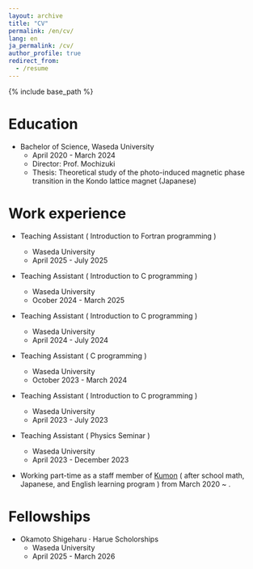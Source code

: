 ```yaml
---
layout: archive
title: "CV"
permalink: /en/cv/
lang: en
ja_permalink: /cv/
author_profile: true
redirect_from:
  - /resume
---
```


{% include base_path %}

Education
======
* Bachelor of Science, Waseda University
  * April 2020 - March 2024
  * Director: Prof. Mochizuki
  * Thesis: Theoretical study of the photo-induced magnetic phase transition in the Kondo lattice magnet (Japanese)

Work experience
======
* Teaching Assistant ( Introduction to Fortran programming  )
  * Waseda University
  * April 2025 - July 2025

* Teaching Assistant ( Introduction to C programming )
  * Waseda University
  * Ocober 2024 - March 2025

* Teaching Assistant ( Introduction to C programming )
  * Waseda University
  * April 2024 - July 2024

* Teaching Assistant ( C programming )
  * Waseda University
  * October 2023 - March 2024

* Teaching Assistant ( Introduction to C programming )
  * Waseda University
  * April 2023 - July 2023

* Teaching Assistant ( Physics Seminar )
  * Waseda University
  * April 2023 - December 2023

* Working part-time as a staff member of [Kumon](https://www.kumon.com/home) ( after school math, Japanese, and English learning program ) from March 2020 ~ .

Fellowships
======
* Okamoto Shigeharu $\cdot$ Harue Scholorships
  * Waseda University
  * April 2025 - March 2026


<!-- Publications
======
  <ul>{% for post in site.publication_md_files reversed %}
    {% include archive-single-cv.html %}
  {% endfor %}</ul>
  
Talks
======
  <ul>{% for post in site.talk_md_files reversed %}
    {% include archive-single-talk-cv.html  %}
  {% endfor %}</ul> -->
